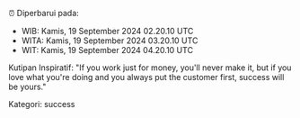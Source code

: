 ⏰ Diperbarui pada:
- WIB: Kamis, 19 September 2024 02.20.10 UTC
- WITA: Kamis, 19 September 2024 03.20.10 UTC
- WIT: Kamis, 19 September 2024 04.20.10 UTC

Kutipan Inspiratif:
"If you work just for money, you'll never make it, but if you love what you're doing and you always put the customer first, success will be yours."


Kategori: success

